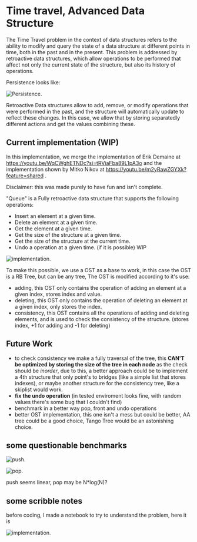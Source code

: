 # Time travel, Advanced Data Structure

The Time Travel problem in the context of data structures refers to the ability to modify and query the state of a data structure at different points in time, both in the past and in the present. This problem is addressed by retroactive data structures, which allow operations to be performed that affect not only the current state of the structure, but also its history of operations.

Persistence looks like:

![Persistence.](https://github.com/elpolloconmayo/Time-Travel-Queue/blob/main/images/persistent.png)

Retroactive Data structures allow to add, remove, or modify operations that were performed in the past, and the structure will automatically update to reflect these changes. In this case, we allow that by storing separatedly different actions and get the values combining these.

## Current implementation (WIP)

In this implementation, we merge the implementation of Erik Demaine at https://youtu.be/WqCWghETNDc?si=tRViaFba89L1pA3o and the implementation shown by Mitko Nikov at https://youtu.be/m2yRawZGYXk?feature=shared .

Disclaimer: this was made purely to have fun and isn't complete.

"Queue" is a Fully retroactive data structure that supports the following operations:
- Insert an element at a given time.
- Delete an element at a given time.
- Get the element at a given time.
- Get the size of the structure at a given time.
- Get the size of the structure at the current time.
- Undo a operation at a given time. (if it is possible) WIP

![implementation.](https://github.com/elpolloconmayo/Time-Travel-Queue/blob/main/images/curr_implementation.png)

To make this possible, we use a OST as a base to work, in this case the OST is a RB Tree, but can be any tree, The OST is modified according to it's use:
- adding, this OST only contains the operation of adding an element at a given index, stores index and value.
- deleting, this OST only contains the operation of deleting an element at a given index, only stores the index.
- consistency, this OST contains all the operations of adding and deleting elements, and is used to check the consistency of the structure. (stores index, +1 for adding and -1 for deleting)

## Future Work

- to check consistency we make a fully traversal of the tree, this **CAN'T be optimized by storing the size of the tree in each node** as the check should be _inorder_, due to this, a better approach could be to implement a 4th structure that only point's to bridges (like a simple list that stores indexes), or maybe another structure for the consistency tree, like a skiplist would work.
- **fix the undo operation** (in tested enviroment looks fine, with random values there's some bug that I couldn't find)
- benchmark in a better way pop, front and undo operations
- better OST implementation, this one isn't a mess but could be better, AA tree could be a good choice, Tango Tree would be an astonishing choice.

## some questionable benchmarks

![push.](https://github.com/elpolloconmayo/Time-Travel-Queue/blob/main/images/push.png)

![pop.](https://github.com/elpolloconmayo/Time-Travel-Queue/blob/main/images/pop.png)

push seems linear, pop may be N*log(N)?

## some scribble notes

before coding, I made a notebook to try to understand the problem, here it is

![implementation.](https://github.com/elpolloconmayo/Time-Travel-Queue/blob/main/images/notes.png)
